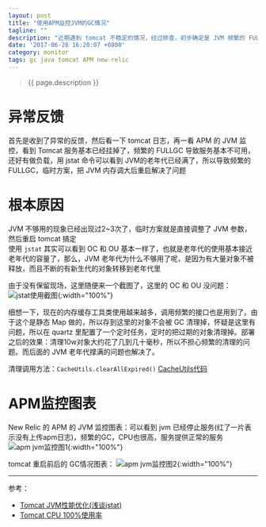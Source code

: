 ```yaml
---
layout: post
title: "使用APM监控JVM的GC情况"
tagline: ""
description: "近期遇到 tomcat 不稳定的情况，经过排查，初步确定是 JVM 频繁的 FULLGC 的导致的"
date: '2017-06-28 16:20:07 +0800'
category: monitor
tags: gc java tomcat APM new-relic
---
```

> {{ page.description }}

# 异常反馈
首先是收到了异常的反馈，然后看一下 tomcat 日志，再一看 APM  的 JVM 监控，看到 Tomcat 服务基本已经挂掉了，频繁的 FULLGC 导致服务基本不可用，还好有做负载，用 jstat 命令可以看到 JVM的老年代已经满了，所以导致频繁的 FULLGC，临时方案，把 JVM 内存调大后重启解决了问题

# 根本原因
JVM 不够用的现象已经出现过2~3次了，临时方案就是直接调整了 JVM 参数，然后重启 tomcat 搞定       
使用 `jstat` 其实可以看到 OC 和 OU 基本一样了，也就是老年代的使用基本接近老年代的容量了，那么，JVM 老年代为什么不够用了呢，是因为有大量对象不被释放，而且不断的有新生代的对象转移到老年代里     

由于没有保留现场，这里随便来一个截图了，这里的 OC 和 OU 没问题：
![jstat使用截图](http://on6gnkbff.bkt.clouddn.com/20170629141116_jstat-snapshot.png){:width="100%"}

细想一下，现在的内存缓存工具类使用越来越多，调用频繁的接口也是用到了。由于这个是静态 Map 做的，所以存到这里的对象不会被 GC 清理掉，怀疑是这里有问题，所以在 quartz 里配置了一个定时任务，定时的把过期的对象清理掉。部署之后的效果：清理10w对象大约花了几到几十毫秒，所以不担心频繁的清理的问题。而后面的 JVM 老年代撑满的问题也解决了。

清理调用方法：`CacheUtils.clearAllExpired()` [CacheUtils代码](https://xu3352.github.io/linux/2017/05/03/tomcat-cpu-100-utilisation#附录代码)

# APM监控图表
New Relic 的 APM 的 JVM 监控图表：可以看到 jvm 已经停止服务(红了一片表示没有上传apm日志)，频繁的GC，CPU也很高，服务提供正常的服务
![apm jvm监控图1](http://on6gnkbff.bkt.clouddn.com/20170629141126_jvm-monitor-01-01.png){:width="100%"}

tomcat 重启前后的 GC情况图表：
![apm jvm监控图2](http://on6gnkbff.bkt.clouddn.com/20170629141137_jvm-monitor-02-02.png){:width="100%"}

---
参考：
- [Tomcat JVM性能优化(浅谈jstat)](https://xu3352.github.io/java/2017/02/11/tomcat-jvm-optimization-jstat)
- [Tomcat CPU 100%使用率](https://xu3352.github.io/linux/2017/05/02/tomcat-cpu-100-utilisation)
